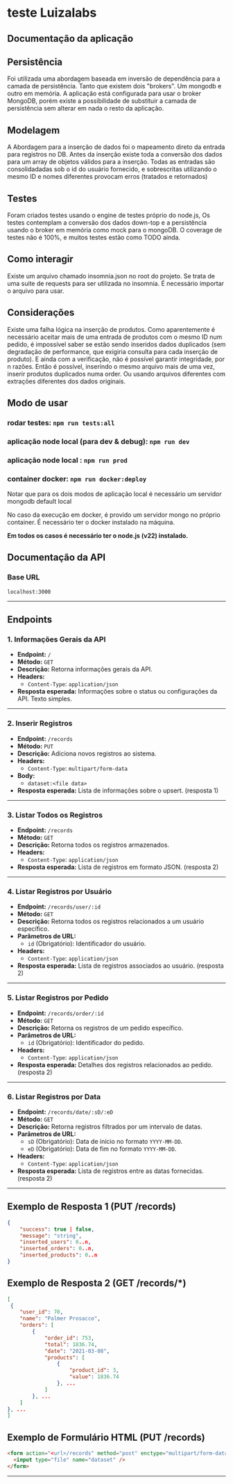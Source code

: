 # teste Luizalabs
## Documentação da aplicação

## Persistência
Foi utilizada uma abordagem baseada em inversão de dependência para a camada de persistência. Tanto que existem dois "brokers". Um mongodb e outro em memória. A aplicação está configurada para usar o broker MongoDB, porém existe a possibilidade de substituir a camada de persistência sem alterar em nada o resto da aplicação.

## Modelagem
A Abordagem para a inserção de dados foi o mapeamento direto da entrada para registros no DB. Antes da inserção existe toda a conversão dos dados para um array de objetos válidos para a inserção. Todas as entradas são consolidadadas sob o id do usuário fornecido, e sobrescritas utilizando o mesmo ID e nomes diferentes provocam erros (tratados e retornados)

## Testes
Foram criados testes usando o engine de testes próprio do node.js, Os testes contemplam a conversão dos dados down-top e a persistência usando
o broker em memória como mock para o mongoDB. O coverage de testes não é 100%, e muitos testes estão como TODO ainda.

## Como interagir
Existe um arquivo chamado insomnia.json no root do projeto. Se trata de uma suite de requests para ser utilizada no insomnia. É necessário importar o arquivo para usar.

## Considerações

Existe uma falha lógica na inserção de produtos. Como aparentemente é necessário aceitar mais de uma entrada de produtos com o mesmo ID num pedido, é impossível saber se estão sendo inseridos dados duplicados (sem degradação de performance, que exigiria consulta para cada inserção de produto). E ainda com a verificação, não é possível garantir integridade, por n razões.
Então é possível, inserindo o mesmo arquivo mais de uma vez, inserir produtos duplicados numa order. Ou usando arquivos diferentes com extrações diferentes dos dados originais.


## Modo de usar
### rodar testes: `npm run tests:all`
### aplicação node local (para dev & debug): `npm run dev`
### aplicação node local : `npm run prod`
### container docker: `npm run docker:deploy`

Notar que para os dois modos de aplicação local é necessário um servidor mongodb default local

No caso da execução em docker, é provido um servidor mongo no próprio container. É necessário ter o docker instalado na máquina.

**Em todos os casos é necessário ter o node.js (v22) instalado.**


## Documentação da API


### Base URL
`localhost:3000`

---

## Endpoints

### 1. Informações Gerais da API
- **Endpoint:** `/`
- **Método:** `GET`
- **Descrição:** Retorna informações gerais da API.
- **Headers:**  
  - `Content-Type`: `application/json`
- **Resposta esperada:** Informações sobre o status ou configurações da API. Texto simples.

---

### 2. Inserir Registros
- **Endpoint:** `/records`
- **Método:** `PUT`
- **Descrição:** Adiciona novos registros ao sistema.
- **Headers:**  
  - `Content-Type`: `multipart/form-data`
- **Body:** 
  - `dataset:<file data>`
- **Resposta esperada:** Lista de informações sobre o upsert. (resposta 1)
  

---

### 3. Listar Todos os Registros
- **Endpoint:** `/records`
- **Método:** `GET`
- **Descrição:** Retorna todos os registros armazenados.
- **Headers:**  
  - `Content-Type`: `application/json`
- **Resposta esperada:** Lista de registros em formato JSON. (resposta 2)

---

### 4. Listar Registros por Usuário
- **Endpoint:** `/records/user/:id`
- **Método:** `GET`
- **Descrição:** Retorna todos os registros relacionados a um usuário específico.
- **Parâmetros de URL:**
  - `id` (Obrigatório): Identificador do usuário.
- **Headers:**  
  - `Content-Type`: `application/json`
- **Resposta esperada:** Lista de registros associados ao usuário. (resposta 2)

---

### 5. Listar Registros por Pedido
- **Endpoint:** `/records/order/:id`
- **Método:** `GET`
- **Descrição:** Retorna os registros de um pedido específico.
- **Parâmetros de URL:**
  - `id` (Obrigatório): Identificador do pedido.
- **Headers:**  
  - `Content-Type`: `application/json`
- **Resposta esperada:** Detalhes dos registros relacionados ao pedido. (resposta 2)

---

### 6. Listar Registros por Data
- **Endpoint:** `/records/date/:sD/:eD`
- **Método:** `GET`
- **Descrição:** Retorna registros filtrados por um intervalo de datas.
- **Parâmetros de URL:**
  - `sD` (Obrigatório): Data de início no formato `YYYY-MM-DD`.
  - `eD` (Obrigatório): Data de fim no formato `YYYY-MM-DD`.
- **Headers:**  
  - `Content-Type`: `application/json`
- **Resposta esperada:** Lista de registros entre as datas fornecidas. (resposta 2)

---

## Exemplo de Resposta 1 (PUT /records)
```json
{
    "success": true | false,
    "message": "string",
    "inserted_users": 0..n,
    "inserted_orders": 0..n,
    "inserted_products": 0..n
}
```


## Exemplo de Resposta 2 (GET /records/*)
```json
[
 {
    "user_id": 70,
    "name": "Palmer Prosacco",
    "orders": [
        {
            "order_id": 753,
            "total": 1836.74,
            "date": "2021-03-08",
            "products": [
                {
                    "product_id": 3,
                    "value": 1836.74
                }, ...
            ]
        }, ...
    ]
}, ...
]
```

## Exemplo de Formulário HTML (PUT /records)
```html
<form action="<url>/records" method="post" enctype="multipart/form-data">
  <input type="file" name="dataset" />
</form>
```

---


